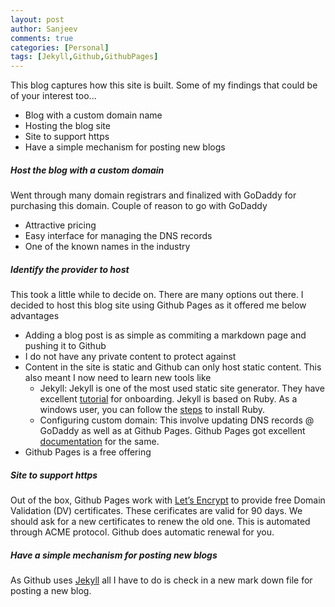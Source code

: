 ```yaml
---
layout: post
author: Sanjeev
comments: true
categories: [Personal]
tags: [Jekyll,Github,GithubPages]
---
```

This blog captures how this site is built. Some of my findings that could be of your interest too... 

* Blog with a custom domain name
* Hosting the blog site
* Site to support https
* Have a simple mechanism for posting new blogs

##### Host the blog with a custom domain
Went through many domain registrars and finalized with GoDaddy for purchasing this domain. Couple of reason to go with GoDaddy
* Attractive pricing
* Easy interface for managing the DNS records
* One of the known names in the industry

##### Identify the provider to host
This took a little while to decide on. There are many options out there. I decided to host this blog site using Github Pages as it offered me below advantages
* Adding a blog post is as simple as commiting a markdown page and pushing it to Github
* I do not have any private content to protect against
* Content in the site is static and Github can only host static content. This also meant I now need to learn new tools like
	* Jekyll: Jekyll is one of the most used static site generator. They have excellent [tutorial](https://jekyllrb.com/docs/step-by-step) for onboarding. Jekyll is based on Ruby. As a windows user, you can follow the [steps](https://jekyllrb.com/docs/installation/windows/) to install Ruby.
	* Configuring custom domain: This involve updating DNS records @ GoDaddy as well as at Github Pages. Github Pages got excellent [documentation](https://help.github.com/categories/customizing-github-pages/) for the same.
* Github Pages is a free offering
		
##### Site to support https
Out of the box, Github Pages work with [Let’s Encrypt](https://letsencrypt.org/) to provide free Domain Validation (DV) certificates. These cerificates are valid for 90 days. We should ask for a new certificates to renew the old one. This is automated through ACME protocol. Github does automatic renewal for you.

##### Have a simple mechanism for posting new blogs
As Github uses [Jekyll](https://jekyllrb.com) all I have to do is check in a new mark down file for posting a new blog.